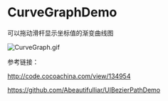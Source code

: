 # CurveGraphDemo
可以拖动滑杆显示坐标值的渐变曲线图

![CurveGraph.gif](https://upload-images.jianshu.io/upload_images/2466108-bcbc9fcc6e6ce47d.gif?imageMogr2/auto-orient/strip)

参考链接：

http://code.cocoachina.com/view/134954

https://github.com/Abeautifulliar/UIBezierPathDemo
